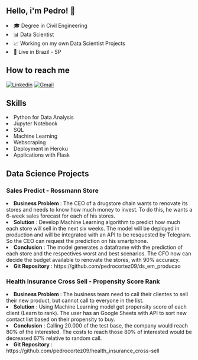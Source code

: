 ## Hello, i'm Pedro! 👋

<li>
🎓 Degree in Civil Engineering
<li>
📊 Data Scientist
<li>
📈 Working on my own Data Scientist Projects
<li>
📍 Live in Brazil - SP



## How to reach me

[![Linkedin](https://img.shields.io/badge/LinkedIn-0077B5?style=for-the-badge&logo=linkedin&logoColor=white)](https://www.linkedin.com/in/pedro-cortez96/)
[![Gmail](https://img.shields.io/badge/Gmail-D14836?style=for-the-badge&logo=gmail&logoColor=white)](mailto:pedrohcortez96@gmail.com)

</h2>

## Skills
<li>
Python for Data Analysis
<li>
Jupyter Notebook
<li>
SQL
<li>
Machine Learning
<li>
 Webscraping
<li>
Deployment in Heroku
<li>
Applications with Flask

## Data Science Projects

### Sales Predict - Rossmann Store
<li>
<strong>Business Problem</strong>
: The CEO of a drugstore chain wants to renovate its stores and needs to know how much money to invest. To do this, he wants a 6-week sales forecast for each of his stores.
<li>
<strong>Solution</strong>
: Develop Machine Learning algorithm to predict how much each store will sell in the next six weeks. The model will be deployed in production and will be integrated with an API to be resquested by Telegram. So the CEO can request the prediction on his smartphone.
<li>
<strong>Conclusion</strong>
: The model generates a dataframe with the prediction of each store and the respectives worst and best scenarios. The CFO now can decide the budget available to renovate the stores, with 90% accuracy.
<li>
<strong>Git Repository</strong>
: https://github.com/pedrocortez09/ds_em_producao

### Health Insurance Cross Sell - Propensity Score Rank
<li>
<strong>Business Problem</strong>
: The business team need to call their clientes to sell their new product, but cannot call to everyone in the list.
<li>
<strong>Solution</strong>
: Using Machine Learning model get propensity score of each client (Learn to rank). The user has an Google Sheets with API to sort new contact list based on their propensity to buy.
<li>
<strong>Conclusion</strong>
:  Calling 20.000 of the test base, the company would reach 80% of the interested. The costs to reach those 80% of interested would be decreased 67% relative to random call.
<li>
<strong>Git Repository</strong>
: https://github.com/pedrocortez09/health_insurance_cross-sell
